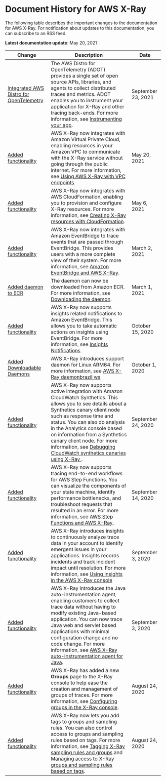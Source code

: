 # Document History for AWS X\-Ray<a name="document-history"></a>

The following table describes the important changes to the documentation for AWS X\-Ray\. For notification about updates to this documentation, you can subscribe to an RSS feed\.

**Latest documentation update**: May 20, 2021

| Change | Description | Date | 
| --- |--- |--- |
| [Integrated AWS Distro for OpenTelemetry](#document-history) | The AWS Distro for OpenTelemetry \(ADOT\) provides a single set of open source APIs, libraries, and agents to collect distributed traces and metrics\. ADOT enables you to instrument your application for X\-Ray and other tracing back\-ends\. For more information, see [Instrumenting your app](https://docs.aws.amazon.com/xray/latest/devguide/xray-instrumenting-your-app.html)\. | September 23, 2021 | 
| [Added functionality](#document-history) | AWS X\-Ray now integrates with Amazon Virtual Private Cloud, enabling resources in your Amazon VPC to communicate with the X\-Ray service without going through the public internet\. For more information, see [Using AWS X\-Ray with VPC endpoints](https://docs.aws.amazon.com/xray/latest/devguide/xray-security-vpc-endpoint.html)\. | May 20, 2021 | 
| [Added functionality](#document-history) | AWS X\-Ray now integrates with AWS CloudFormation, enabling you to provision and configure X\-Ray resources\. For more information, see [Creating X\-Ray resources with CloudFormation](https://docs.aws.amazon.com/xray/latest/devguide/creating-resources-with-cloudformation.html)\. | May 6, 2021 | 
| [Added functionality](#document-history) | AWS X\-Ray now integrates with Amazon EventBridge to trace events that are passed through EventBridge\. This provides users with a more complete view of their system\. For more information, see [Amazon EventBridge and AWS X\-Ray](https://docs.aws.amazon.com/xray/latest/devguide/xray-services-eventbridge.html)\. | March 2, 2021 | 
| [Added daemon to ECR](#document-history) | The daemon can now be downloaded from Amazon ECR\. For more information, see [Downloading the daemon](https://docs.aws.amazon.com/xray/latest/devguide/xray-daemon.html#xray-daemon-downloading)\. | March 1, 2021 | 
| [Added functionality](#document-history) | AWS X\-Ray now supports insights related notifications to Amazon EventBridge\. This allows you to take automatic actions on insights using EventBridge\. For more information, see [Insights Notifications](https://docs.aws.amazon.com/xray/latest/devguide/xray-console-insights.html#xray-console-insight-notifications)\. | October 15, 2020 | 
| [Added Downloadable Daemons](#document-history) | AWS X\-Ray introduces support daemon for Linux ARM64\. For more information, see [AWS X\-Ray daemonbrazil ws ](https://docs.aws.amazon.com/xray/latest/devguide/xray-daemon.html) | October 1, 2020 | 
| [Added functionality](#document-history) | AWS X\-Ray now supports active integration with Amazon CloudWatch Synthetics\. This allows you to see details about a Synthetics canary client node such as response time and status\. You can also do analysis in the Analytics console based on information from a Synthetics canary client node\. For more information, see [ Debugging CloudWatch synthetics canaries using X\-Ray ](https://docs.aws.amazon.com/xray/latest/devguide/xray-services-cloudwatch-synthetics.html)\. | September 24, 2020 | 
| [Added functionality](#document-history) | AWS X\-Ray now supports tracing end\-to\-end workflows for AWS Step Functions\. You can visualize the components of your state machine, identify performance bottlenecks, and troubleshoot requests that resulted in an error\. For more information, see [AWS Step Functions and AWS X\-Ray](https://docs.aws.amazon.com/xray/latest/devguide/xray-services-stepfunctions.html)\. | September 14, 2020 | 
| [Added functionality](#document-history) | AWS X\-Ray introduces insights to continuously analyze trace data in your account to identify emergent issues in your applications\. Insights records incidents and track incident impact until resolution\. For more information, see [ Using insights in the AWS X\-Ray console](https://docs.aws.amazon.com/xray/latest/devguide/xray-console-insights.html) | September 3, 2020 | 
| [Added functionality](#document-history) | AWS X\-Ray introduces the Java auto\-instrumentation agent, enabling customers to collect trace data without having to modify existing Java\-based application\. You can now trace Java web and servlet based applications with minimal configuration change and no code change\. For more information, see [AWS X\-Ray auto\-instrumentation agent for Java](https://docs.aws.amazon.com/xray/latest/devguide/aws-x-ray-auto-instrumentation-agent-for-java.html)\. | September 3, 2020 | 
| [Added functionality](#document-history) | AWS X\-Ray has added a new **Groups** page to the X\-Ray console to help ease the creation and management of groups of traces\. For more information, see [Configuring groups in the X\-Ray console](https://docs.aws.amazon.com/xray/latest/devguide/xray-console-groups.html)\. | August 24, 2020 | 
| [Added functionality](#document-history) | AWS X\-Ray now lets you add tags to groups and sampling rules\. You can also control access to groups and sampling rules based on tags\. For more information, see [Tagging X\-Ray sampling rules and groups](https://docs.aws.amazon.com/xray/latest/devguide/xray-tagging.html) and [Managing access to X\-Ray groups and sampling rules based on tags](https://docs.aws.amazon.com/xray/latest/devguide/security_iam_id-based-policy-examples.html#security_iam_id-based-policy-examples-manage-sampling-tags)\. | August 24, 2020 | 